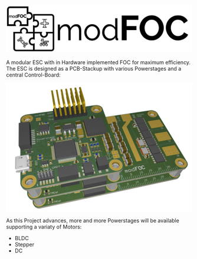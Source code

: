 # <img  align="center" src="https://github.com/ThoMint/modFOC/blob/master/PR/modFOC-Logo-Landscape-Outline.png?raw=true">
A modular ESC with in Hardware implemented FOC for maximum efficiency.<br>
The ESC is designed as a PCB-Stackup with various Powerstages and a central Control-Board:

<img  align="center" src="https://github.com/ThoMint/modFOC/blob/master/PR/MBA-3D-Render.png?raw=true"> 

As this Project advances, more and more Powerstages will be available supporting a variaty of Motors:
 - BLDC
 - Stepper
 - DC
